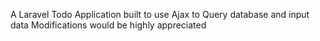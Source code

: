 A Laravel Todo Application built to use Ajax to Query database and input data
Modifications would be highly appreciated
